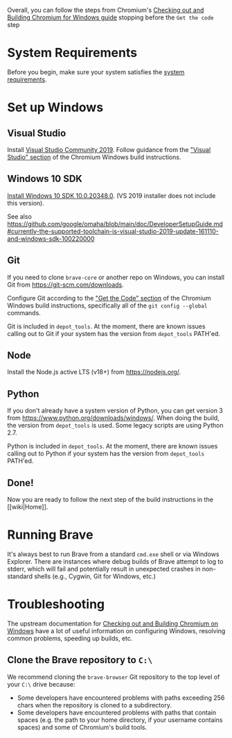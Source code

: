 Overall, you can follow the steps from Chromium's [Checking out and Building Chromium for Windows guide](https://chromium.googlesource.com/chromium/src/+/master/docs/windows_build_instructions.md) stopping before the `Get the code` step

# System Requirements

Before you begin, make sure your system satisfies the [system requirements](https://chromium.googlesource.com/chromium/src/+/master/docs/windows_build_instructions.md#system-requirements).

# Set up Windows

## Visual Studio

Install [Visual Studio Community 2019](https://visualstudio.microsoft.com/vs/older-downloads/).
Follow guidance from the ["Visual Studio" section](https://chromium.googlesource.com/chromium/src/+/master/docs/windows_build_instructions.md#visual-studio) of the Chromium Windows build instructions.

## Windows 10 SDK

[Install Windows 10 SDK 10.0.20348.0](https://developer.microsoft.com/en-us/windows/downloads/sdk-archive/). (VS 2019 installer does not include this version).

See also https://github.com/google/omaha/blob/main/doc/DeveloperSetupGuide.md#currently-the-supported-toolchain-is-visual-studio-2019-update-161110-and-windows-sdk-100220000

## Git
If you need to clone `brave-core` or another repo on Windows, you can install Git from https://git-scm.com/downloads.

Configure Git according to the ["Get the Code" section](https://chromium.googlesource.com/chromium/src/+/master/docs/windows_build_instructions.md#get-the-code) of the Chromium Windows build instructions, specifically all of the `git config --global` commands.

Git is included in `depot_tools`. At the moment, there are known issues calling out to Git if your system has the version from `depot_tools` PATH'ed.

## Node

Install the Node.js active LTS (v18+) from https://nodejs.org/.

## Python

If you don't already have a system version of Python, you can get version 3 from https://www.python.org/downloads/windows/.
When doing the build, the version from `depot_tools` is used. Some legacy scripts are using Python 2.7.

Python is included in `depot_tools`. At the moment, there are known issues calling out to Python if your system has the version from `depot_tools` PATH'ed.

## Done!

Now you are ready to follow the next step of the build instructions in the [[wiki|Home]].

# Running Brave

It's always best to run Brave from a standard `cmd.exe` shell or via Windows Explorer. There are instances where debug builds of Brave attempt to log to stderr, which will fail and potentially result in unexpected crashes in non-standard shells (e.g., Cygwin, Git for Windows, etc.)

# Troubleshooting

The upstream documentation for [Checking out and Building Chromium on Windows](https://chromium.googlesource.com/chromium/src/+/master/docs/windows_build_instructions.md) have a lot of useful information on configuring Windows, resolving common problems, speeding up builds, etc.

## Clone the Brave repository to `C:\`

We recommend cloning the `brave-browser` Git repository to the top level of your `C:\` drive because:

- Some developers have encountered problems with paths exceeding 256 chars when the repository is cloned to a subdirectory.
- Some developers have encountered problems with paths that contain spaces (e.g. the path to your home directory, if your username contains spaces) and some of Chromium's build tools.